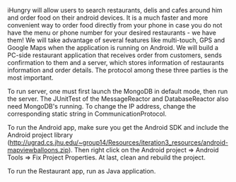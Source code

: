 iHungry will allow users to search restaurants, delis and cafes around him and order food on their android devices. It is a much faster and more convenient way to order food directly from your phone in case you do not have the menu or phone number for your desired restaurants - we have them! We will take advantage of several features like multi-touch, GPS and Google Maps when the application is running on Android. We will build a PC-side restaurant application that receives order from customers, sends confirmation to them and a server, which stores information of restaurants information and order details. The protocol among these three parties is the most important.

To run server, one must first launch the MongoDB in default mode, then run the server. The JUnitTest of the MessageReactor and DatabaseReactor also need MongoDB's running. To change the IP address, change the corresponding static string in CommunicationProtocol.

To run the Android app, make sure you get the Android SDK and include the Android project library (http://ugrad.cs.jhu.edu/~group14/Resources/iteration3_resources/android-mapviewballoons.zip).
Then right click on the Android project => Android Tools => Fix Project Properties.
At last, clean and rebuild the project.

To run the Restaurant app, run as Java application.